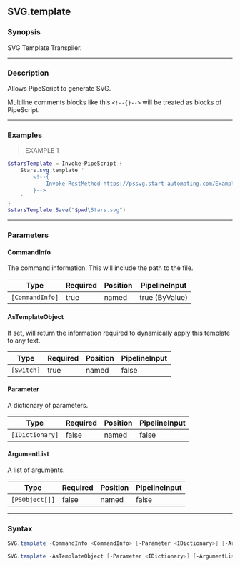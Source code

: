 SVG.template
------------




### Synopsis
SVG Template Transpiler.



---


### Description

Allows PipeScript to generate SVG.

Multiline comments blocks like this ```<!--{}-->``` will be treated as blocks of PipeScript.



---


### Examples
> EXAMPLE 1

```PowerShell
$starsTemplate = Invoke-PipeScript {
    Stars.svg template '
        <!--{
            Invoke-RestMethod https://pssvg.start-automating.com/Examples/Stars.svg
        }-->
    '
}
$starsTemplate.Save("$pwd\Stars.svg")
```


---


### Parameters
#### **CommandInfo**

The command information.  This will include the path to the file.






|Type           |Required|Position|PipelineInput |
|---------------|--------|--------|--------------|
|`[CommandInfo]`|true    |named   |true (ByValue)|



#### **AsTemplateObject**

If set, will return the information required to dynamically apply this template to any text.






|Type      |Required|Position|PipelineInput|
|----------|--------|--------|-------------|
|`[Switch]`|true    |named   |false        |



#### **Parameter**

A dictionary of parameters.






|Type           |Required|Position|PipelineInput|
|---------------|--------|--------|-------------|
|`[IDictionary]`|false   |named   |false        |



#### **ArgumentList**

A list of arguments.






|Type          |Required|Position|PipelineInput|
|--------------|--------|--------|-------------|
|`[PSObject[]]`|false   |named   |false        |





---


### Syntax
```PowerShell
SVG.template -CommandInfo <CommandInfo> [-Parameter <IDictionary>] [-ArgumentList <PSObject[]>] [<CommonParameters>]
```
```PowerShell
SVG.template -AsTemplateObject [-Parameter <IDictionary>] [-ArgumentList <PSObject[]>] [<CommonParameters>]
```
